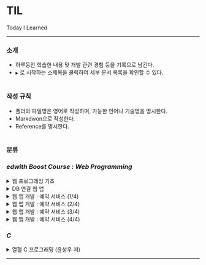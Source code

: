 TIL
===

Today I Learned

---

### 소개<br>

-	하루동안 학습한 내용 및 개발 관련 경험 등을 기록으로 남긴다.<br>
-	`▶` 로 시작하는 소제목을 클릭하여 세부 문서 목록을 확인할 수 있다.<br><br>

### 작성 규칙<br>

-	폴더와 파일명은 영어로 작성하며, 가능한 언어나 기술명을 명시한다.<br>
-	Markdwon으로 작성한다.<br>
-	Reference를 명시한다.<br><br>

### 분류<br>

### ***edwith Boost Course : Web Programming***<br>

<details><summary>웹 프로그래밍 기초</summary>

-	[프로그래밍 언어의 이해](https://github.com/xlffm3/TIL/blob/boostcourse-web/Boost_Course_Web_Programming/1.Web_Programming_Basic/Understanding_Programming_Language.md)
-	[HTTP](https://github.com/xlffm3/TIL/blob/boostcourse-web/Boost_Course_Web_Programming/1.Web_Programming_Basic/HTTP.md)
-	[Browser](https://github.com/xlffm3/TIL/blob/boostcourse-web/Boost_Course_Web_Programming/1.Web_Programming_Basic/Browser.md)
-	[Web Server](https://github.com/xlffm3/TIL/blob/boostcourse-web/Boost_Course_Web_Programming/1.Web_Programming_Basic/Web_Server.md)
-	[WAS](https://github.com/xlffm3/TIL/blob/boostcourse-web/Boost_Course_Web_Programming/1.Web_Programming_Basic/WAS.md)
-	[Servlet](https://github.com/xlffm3/TIL/blob/boostcourse-web/Boost_Course_Web_Programming/1.Web_Programming_Basic/Servlet.md)</details>

<details><summary>DB 연결 웹 앱</summary>

-	[JavaScript 기초](https://github.com/xlffm3/TIL/blob/boostcourse-web/Boost_Course_Web_Programming/2.DB_WEB_APP/Javascript.md)
-	[Window 객체](https://github.com/xlffm3/TIL/blob/boostcourse-web/Boost_Course_Web_Programming/2.DB_WEB_APP/Window_Object.md)
-	[DOM & querySelector](https://github.com/xlffm3/TIL/blob/boostcourse-web/Boost_Course_Web_Programming/2.DB_WEB_APP/DOM_querySelector.md)
-	[JavaScript : Event](https://github.com/xlffm3/TIL/blob/boostcourse-web/Boost_Course_Web_Programming/2.DB_WEB_APP/Event.md)
-	[Ajax와 JSON 및 CORS](https://github.com/xlffm3/TIL/blob/boostcourse-web/Boost_Course_Web_Programming/2.DB_WEB_APP/Ajax_JSON_CORS.md)
-	[JSP](https://github.com/xlffm3/TIL/blob/boostcourse-web/Boost_Course_Web_Programming/2.DB_WEB_APP/JSP.md)
-	[Redirect & Forward](https://github.com/xlffm3/TIL/blob/boostcourse-web/Boost_Course_Web_Programming/2.DB_WEB_APP/Redirect_Forward.md)
-	[Scope](https://github.com/xlffm3/TIL/blob/boostcourse-web/Boost_Course_Web_Programming/2.DB_WEB_APP/Scope.md)
-	[EL](https://github.com/xlffm3/TIL/blob/boostcourse-web/Boost_Course_Web_Programming/2.DB_WEB_APP/EL.md)
-	[JSTL](https://github.com/xlffm3/TIL/blob/boostcourse-web/Boost_Course_Web_Programming/2.DB_WEB_APP/JSTL.md)
-	[DB](https://github.com/xlffm3/TIL/blob/boostcourse-web/Boost_Course_Web_Programming/2.DB_WEB_APP/DB.md)
-	[SQL](https://github.com/xlffm3/TIL/blob/boostcourse-web/Boost_Course_Web_Programming/2.DB_WEB_APP/SQL.md)
-	[Maven](https://github.com/xlffm3/TIL/blob/boostcourse-web/Boost_Course_Web_Programming/2.DB_WEB_APP/Maven.md)
-	[JDBC](https://github.com/xlffm3/TIL/blob/boostcourse-web/Boost_Course_Web_Programming/2.DB_WEB_APP/JDBC.md)
-	[Rest API](https://github.com/xlffm3/TIL/blob/boostcourse-web/Boost_Course_Web_Programming/2.DB_WEB_APP/RestAPI.md)
-	[Web API](https://github.com/xlffm3/TIL/blob/boostcourse-web/Boost_Course_Web_Programming/2.DB_WEB_APP/WebAPI.md)</details>

<details><summary>웹 앱 개발 : 예약 서비스 (1/4)</summary>

-	[JavaScript : 배열](https://github.com/xlffm3/TIL/blob/boostcourse-web/Boost_Course_Web_Programming/3.WEB_APP_DEV_1/Array.md)
-	[JavaScript : 객체](https://github.com/xlffm3/TIL/blob/boostcourse-web/Boost_Course_Web_Programming/3.WEB_APP_DEV_1/Object.md)
-	[DOM API](https://github.com/xlffm3/TIL/blob/boostcourse-web/Boost_Course_Web_Programming/3.WEB_APP_DEV_1/DomAPI.md)
-	[Animation](https://github.com/xlffm3/TIL/blob/boostcourse-web/Boost_Course_Web_Programming/3.WEB_APP_DEV_1/Animation.md)
-	[DOMContentLoaded](https://github.com/xlffm3/TIL/blob/boostcourse-web/Boost_Course_Web_Programming/3.WEB_APP_DEV_1/DOMContentLoaded.md)
-	[Event Delegation](https://github.com/xlffm3/TIL/blob/boostcourse-web/Boost_Course_Web_Programming/3.WEB_APP_DEV_1/Event_Delegation.md)
-	[HTML Templating](https://github.com/xlffm3/TIL/blob/boostcourse-web/Boost_Course_Web_Programming/3.WEB_APP_DEV_1/HTML_Templating.md)
-	[Spring 기초](https://github.com/xlffm3/TIL/blob/boostcourse-web/Boost_Course_Web_Programming/3.WEB_APP_DEV_1/Spring.md)
-	[Spring IoC/DI Container ](https://github.com/xlffm3/TIL/blob/boostcourse-web/Boost_Course_Web_Programming/3.WEB_APP_DEV_1/Spring_IoC_DI_Container.md)
-	[Spring XML & Config 설정](https://github.com/xlffm3/TIL/blob/boostcourse-web/Boost_Course_Web_Programming/3.WEB_APP_DEV_1/Spring_XML_Config_Practice.md)
-	[Spring JDBC](https://github.com/xlffm3/TIL/blob/boostcourse-web/Boost_Course_Web_Programming/3.WEB_APP_DEV_1/Spring_JDBC.md)
-	[Spring MVC 기초](https://github.com/xlffm3/TIL/blob/boostcourse-web/Boost_Course_Web_Programming/3.WEB_APP_DEV_1/Spring_MVC.md)
-	[Spring MVC 실습](https://github.com/xlffm3/TIL/blob/boostcourse-web/Boost_Course_Web_Programming/3.WEB_APP_DEV_1/Spring_MVC_Practice.md)
-	[Layered Architecture 기초](https://github.com/xlffm3/TIL/blob/boostcourse-web/Boost_Course_Web_Programming/3.WEB_APP_DEV_1/Layered_Architecture.md)
-	[Layered Architecture 실습](https://github.com/xlffm3/TIL/blob/boostcourse-web/Boost_Course_Web_Programming/3.WEB_APP_DEV_1/Layered_Architecture_Practice.md)
-	[Rest Controller](https://github.com/xlffm3/TIL/blob/boostcourse-web/Boost_Course_Web_Programming/3.WEB_APP_DEV_1/Rest_Controller.md)</details>

<details><summary>웹 앱 개발 : 예약 서비스 (2/4)</summary>

-	[JavaScript : 배열의 함수형 메소드](https://github.com/xlffm3/TIL/blob/boostcourse-web/Boost_Course_Web_Programming/4.WEB_APP_DEV_2/Array_Function.md)
-	[JavaScript : 객체 리터럴과 this](https://github.com/xlffm3/TIL/blob/boostcourse-web/Boost_Course_Web_Programming/4.WEB_APP_DEV_2/Object_Literal_This.md)
-	[jQuery](https://github.com/xlffm3/TIL/blob/boostcourse-web/Boost_Course_Web_Programming/4.WEB_APP_DEV_2/jQuery.md)
-	[JavaScript : Handlebar 라이브러리 활용](https://github.com/xlffm3/TIL/blob/boostcourse-web/Boost_Course_Web_Programming/4.WEB_APP_DEV_2/Handlebar.md)
-	[Clean Code](https://github.com/xlffm3/TIL/blob/boostcourse-web/Boost_Course_Web_Programming/4.WEB_APP_DEV_2/Clean_Code.md)</details>

<details><summary>웹 앱 개발 : 예약 서비스 (3/4)</summary>

-	[JavaScript : 생성자 패턴](https://github.com/xlffm3/TIL/blob/boostcourse-web/Boost_Course_Web_Programming/5.WEB_APP_DEV_3/Constructor_Pattern.md)
-	[JavaScript : 정규 표현식](https://github.com/xlffm3/TIL/blob/boostcourse-web/Boost_Course_Web_Programming/5.WEB_APP_DEV_3/Regular_Expression.md)
-	[Form Data](https://github.com/xlffm3/TIL/blob/boostcourse-web/Boost_Course_Web_Programming/5.WEB_APP_DEV_3/Form_Data.md)
-	[상태 정보](https://github.com/xlffm3/TIL/blob/boostcourse-web/Boost_Course_Web_Programming/5.WEB_APP_DEV_3/State_Information.md)
-	[Cookie](https://github.com/xlffm3/TIL/blob/boostcourse-web/Boost_Course_Web_Programming/5.WEB_APP_DEV_3/Cookie.md)
-	[Session](https://github.com/xlffm3/TIL/blob/boostcourse-web/Boost_Course_Web_Programming/5.WEB_APP_DEV_3/Session.md)
-	[Interceptor](https://github.com/xlffm3/TIL/blob/boostcourse-web/Boost_Course_Web_Programming/5.WEB_APP_DEV_3/Interceptor.md)
-	[Argument Resolver](https://github.com/xlffm3/TIL/blob/boostcourse-web/Boost_Course_Web_Programming/5.WEB_APP_DEV_3/Argument_Resolver.md)</details>

<details><summary>웹 앱 개발 : 예약 서비스 (4/4)</summary>

-	[File Upload : Front-End](https://github.com/xlffm3/TIL/blob/boostcourse-web/Boost_Course_Web_Programming/6.WEB_APP_DEV_4/File_Upload_FE.md)
-	[Logging](https://github.com/xlffm3/TIL/blob/boostcourse-web/Boost_Course_Web_Programming/6.WEB_APP_DEV_4/Logging.md)
-	[SLF4J](https://github.com/xlffm3/TIL/blob/boostcourse-web/Boost_Course_Web_Programming/6.WEB_APP_DEV_4/SLF4J.md)
-	[File Upload & Download : Back-End](https://github.com/xlffm3/TIL/blob/boostcourse-web/Boost_Course_Web_Programming/6.WEB_APP_DEV_4/File_Upload_Download_BE.md)</details>

### ***C***<br>

<details><summary>열혈 C 프로그래밍 (윤성우 저)</summary>

</details>

---
